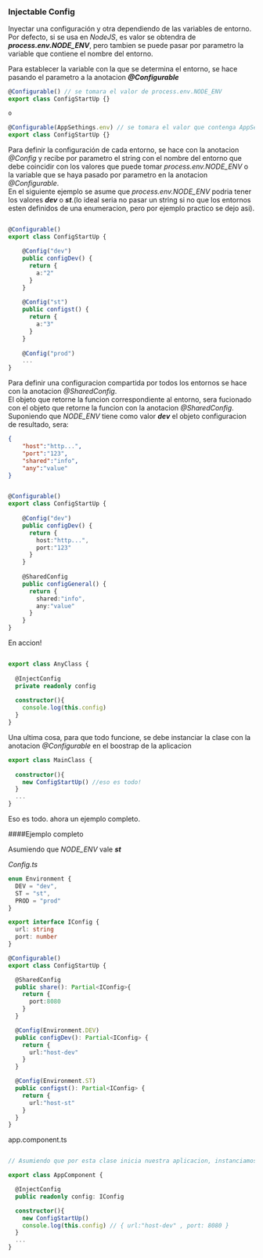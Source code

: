 ### Injectable Config 

Inyectar una configuración y otra dependiendo de las variables de entorno.
Por defecto, si se usa en *NodeJS*, es valor se obtendra de __*process.env.NODE_ENV*__, 
pero tambien se puede pasar por parametro la variable que contiene el nombre del entorno.

Para establecer la variable con la que se determina el entorno, se hace pasando el parametro a la anotacion __*@Configurable*__
````typescript
@Configurable() // se tomara el valor de process.env.NODE_ENV
export class ConfigStartUp {}

o 

@Configurable(AppSethings.env) // se tomara el valor que contenga AppSethings.env en ese momento
export class ConfigStartUp {}
````

Para definir la configuración de cada entorno, se hace con la anotacion *@Config* y recibe por parametro 
el string con el nombre del entorno que debe coincidir con los valores que puede tomar *process.env.NODE_ENV*
o la variable que se haya pasado por parametro en la anotacion *@Configurable*.  
En el siguiente ejemplo se asume que *process.env.NODE_ENV* podria tener los valores *__dev__* o *__st__*.(lo ideal seria no pasar un string si no que los entornos esten definidos de una enumeracion, pero por ejemplo practico se dejo asi).

````typescript

@Configurable()
export class ConfigStartUp {
    
    @Config("dev")
    public configDev() {
      return {
        a:"2"
      }
    }
    
    @Config("st")
    public configst() {
      return {
        a:"3"
      }
    }
    
    @Config("prod")
    ...
}

````

Para definir una configuracion compartida por todos los entornos se hace con la anotacion *@SharedConfig*.  
El objeto que retorne la funcion correspondiente al entorno, sera fucionado con el objeto que retorne 
la funcion con la anotacion *@SharedConfig*.
Suponiendo que *NODE_ENV* tiene como valor *__dev__* el objeto configuracion de resultado, sera: 

````json
{
    "host":"http...",
    "port":"123",
    "shared":"info",
    "any":"value"
}
````

````typescript

@Configurable()
export class ConfigStartUp {
    
    @Config("dev")
    public configDev() {
      return {
        host:"http...",
        port:"123"
      }
    }
    
    @SharedConfig
    public configGeneral() {
      return {
        shared:"info",
        any:"value"
      }
    }
}

````

En accion! 

````typescript

export class AnyClass {
    
  @InjectConfig
  private readonly config
  
  constructor(){
    console.log(this.config)
  }    
}

````

Una ultima cosa, para que todo funcione, se debe instanciar la clase con la anotacion *@Configurable* en el boostrap de la aplicacion
````typescript
export class MainClass {
  
  constructor(){
    new ConfigStartUp() //eso es todo! 
  }    
  ...
}
````

Eso es todo. ahora un ejemplo completo.

####Ejemplo completo

Asumiendo que *NODE_ENV* vale *__st__*

*Config.ts*
````typescript
enum Environment {
  DEV = "dev",
  ST = "st",
  PROD = "prod"
}

export interface IConfig {
  url: string 
  port: number
}

@Configurable()
export class ConfigStartUp {

  @SharedConfig
  public share(): Partial<IConfig>{
    return {
      port:8080
    }
  }

  @Config(Environment.DEV)
  public configDev(): Partial<IConfig> {
    return {
      url:"host-dev"
    }
  }

  @Config(Environment.ST)
  public configst(): Partial<IConfig> {
    return {
      url:"host-st"
    }
  }
}
````

app.component.ts    

````typescript

// Asumiendo que por esta clase inicia nuestra aplicacion, instanciamos la clase ConfigStartUp

export class AppComponent { 

  @InjectConfig
  public readonly config: IConfig

  constructor(){
    new ConfigStartUp()
    console.log(this.config) // { url:"host-dev" , port: 8080 }
  }
  ...
}

````

